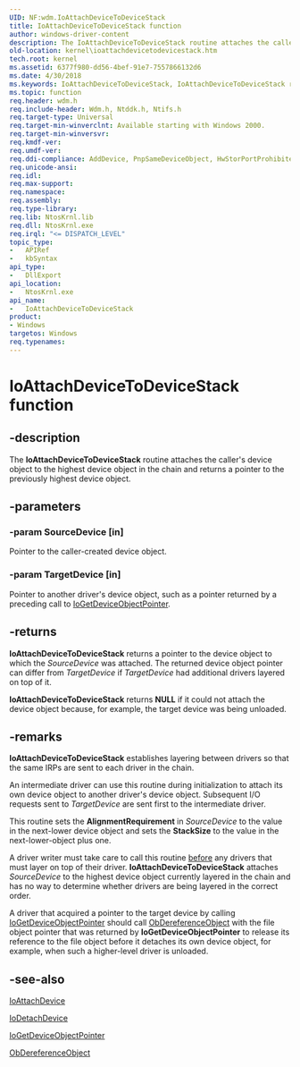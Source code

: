 ```yaml
---
UID: NF:wdm.IoAttachDeviceToDeviceStack
title: IoAttachDeviceToDeviceStack function
author: windows-driver-content
description: The IoAttachDeviceToDeviceStack routine attaches the caller's device object to the highest device object in the chain and returns a pointer to the previously highest device object.
old-location: kernel\ioattachdevicetodevicestack.htm
tech.root: kernel
ms.assetid: 6377f980-dd56-4bef-91e7-7557866132d6
ms.date: 4/30/2018
ms.keywords: IoAttachDeviceToDeviceStack, IoAttachDeviceToDeviceStack routine [Kernel-Mode Driver Architecture], k104_18c6aeef-4362-49f9-88a3-6d2a970eb0d7.xml, kernel.ioattachdevicetodevicestack, wdm/IoAttachDeviceToDeviceStack
ms.topic: function
req.header: wdm.h
req.include-header: Wdm.h, Ntddk.h, Ntifs.h
req.target-type: Universal
req.target-min-winverclnt: Available starting with Windows 2000.
req.target-min-winversvr: 
req.kmdf-ver: 
req.umdf-ver: 
req.ddi-compliance: AddDevice, PnpSameDeviceObject, HwStorPortProhibitedDDIs
req.unicode-ansi: 
req.idl: 
req.max-support: 
req.namespace: 
req.assembly: 
req.type-library: 
req.lib: NtosKrnl.lib
req.dll: NtosKrnl.exe
req.irql: "<= DISPATCH_LEVEL"
topic_type:
-	APIRef
-	kbSyntax
api_type:
-	DllExport
api_location:
-	NtosKrnl.exe
api_name:
-	IoAttachDeviceToDeviceStack
product:
- Windows
targetos: Windows
req.typenames: 
---
```


# IoAttachDeviceToDeviceStack function


## -description


The <b>IoAttachDeviceToDeviceStack</b> routine attaches the caller's device object to the highest device object in the chain and returns a pointer to the previously highest device object.


## -parameters




### -param SourceDevice [in]

Pointer to the caller-created device object.


### -param TargetDevice [in]

Pointer to another driver's device object, such as a pointer returned by a preceding call to <a href="https://msdn.microsoft.com/library/windows/hardware/ff549198">IoGetDeviceObjectPointer</a>.


## -returns



<b>IoAttachDeviceToDeviceStack</b> returns a pointer to the device object to which the <i>SourceDevice</i> was attached. The returned device object pointer can differ from <i>TargetDevice</i> if <i>TargetDevice</i> had additional drivers layered on top of it.

<b>IoAttachDeviceToDeviceStack</b> returns <b>NULL</b> if it could not attach the device object because, for example, the target device was being unloaded.




## -remarks



<b>IoAttachDeviceToDeviceStack</b> establishes layering between drivers so that the same IRPs are sent to each driver in the chain.

An intermediate driver can use this routine during initialization to attach its own device object to another driver's device object. Subsequent I/O requests sent to <i>TargetDevice</i> are sent first to the intermediate driver.

This routine sets the <b>AlignmentRequirement</b> in <i>SourceDevice</i>  to the value in the next-lower device object and sets the <b>StackSize</b> to the value in the next-lower-object plus one.

A driver writer must take care to call this routine <u>before</u> any drivers that must layer on top of their driver. <b>IoAttachDeviceToDeviceStack</b> attaches <i>SourceDevice</i> to the highest device object currently layered in the chain and has no way to determine whether drivers are being layered in the correct order.

A driver that acquired a pointer to the target device by calling <a href="https://msdn.microsoft.com/library/windows/hardware/ff549198">IoGetDeviceObjectPointer</a> should call <a href="https://msdn.microsoft.com/library/windows/hardware/ff557724">ObDereferenceObject</a> with the file object pointer that was returned by <b>IoGetDeviceObjectPointer</b> to release its reference to the file object before it detaches its own device object, for example, when such a higher-level driver is unloaded.




## -see-also




<a href="https://msdn.microsoft.com/library/windows/hardware/ff548294">IoAttachDevice</a>



<a href="https://msdn.microsoft.com/library/windows/hardware/ff549087">IoDetachDevice</a>



<a href="https://msdn.microsoft.com/library/windows/hardware/ff549198">IoGetDeviceObjectPointer</a>



<a href="https://msdn.microsoft.com/library/windows/hardware/ff557724">ObDereferenceObject</a>
 

 

